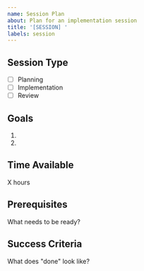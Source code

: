 ```yaml
---
name: Session Plan
about: Plan for an implementation session
title: '[SESSION] '
labels: session
---
```


## Session Type
- [ ] Planning
- [ ] Implementation
- [ ] Review

## Goals
1. 
2. 

## Time Available
X hours

## Prerequisites
What needs to be ready?

## Success Criteria
What does "done" look like?